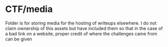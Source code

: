 # CTF/media

Folder is for storing media for the hosting of writeups elsewhere. I do not claim ownership of this assets but have included them so that in the case of a bad link on a website, proper credit of where the challenges came from can be given
